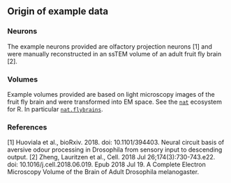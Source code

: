 ## Origin of example data

### Neurons
The example neurons provided are olfactory projection neurons [1] and were
manually reconstructed in an ssTEM volume of an adult fruit fly brain [2].

### Volumes
Example volumes provided are based on light microscopy images of the fruit
fly brain and were transformed into EM space. See the
[`nat`](https://github.com/jefferis/nat) ecosystem for R.
In particular [`nat.flybrains`](https://github.com/jefferislab/nat.flybrains).

### References
[1] Huoviala et al., bioRxiv. 2018. doi: 10.1101/394403. Neural circuit basis
of aversive odour processing in Drosophila from sensory input to descending
output.
[2] Zheng, Lauritzen et al., Cell. 2018 Jul 26;174(3):730-743.e22. doi: 10.1016/j.cell.2018.06.019. Epub 2018 Jul 19.
A Complete Electron Microscopy Volume of the Brain of Adult Drosophila melanogaster.

